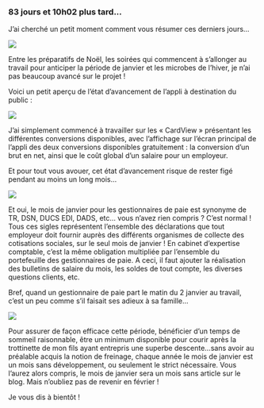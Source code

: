 ### 83 jours et 10h02 plus tard...

J’ai cherché un petit moment comment vous résumer ces derniers jours… 

<img src = "https://i0.wp.com/media.giphy.com/media/hb1zOkm8hslVK/giphy.gif?resize=350%2C200&ssl=1"/>

Entre les préparatifs de Noël, les soirées qui commencent à s’allonger au travail pour anticiper la période de janvier et les microbes de l’hiver, je n’ai pas beaucoup avancé sur le projet !

Voici un petit aperçu de l’état d’avancement de l’appli à <span class="highlight-span">destination du public</span> :

<img src = "https://marlenech.github.io/img/dec29.gif"/>

J’ai simplement commencé à travailler sur les <span class="highlight-span">« CardView »</span> présentant les différentes conversions disponibles, avec l’affichage sur l’écran principal de l’appli des deux conversions disponibles gratuitement : la conversion d’un brut en net, ainsi que le coût global d’un salaire pour un employeur.

Et pour tout vous avouer, cet état d’avancement risque de rester figé pendant au moins un <span class="highlight-span">long mois</span>…

<img src = "http://www.reactiongifs.com/wp-content/uploads/2013/11/lucy-disappointed.gif"/>

Et oui, le mois de janvier pour les gestionnaires de paie est synonyme de <span class="highlight-span">TR, DSN, DUCS EDI, DADS,</span> etc… vous n’avez rien compris ? C’est normal ! Tous ces sigles représentent l’ensemble des déclarations que tout employeur doit fournir auprès des différents organismes de collecte des cotisations sociales, sur le seul mois de janvier ! En cabinet d’expertise comptable, c’est la même obligation multipliée par l’ensemble du portefeuille des gestionnaires de paie. A ceci, il faut ajouter la réalisation des bulletins de salaire du mois, les soldes de tout compte, les diverses questions clients, etc.

Bref, quand un gestionnaire de paie part le matin du 2 janvier au travail, c’est un peu comme s’il faisait ses adieux à sa famille…

<img src = "http://i.skyrock.net/7184/78357184/pics/3188359983_1_2_oLi01CPQ.gif"/>

Pour assurer de façon efficace cette période, bénéficier d’un temps de sommeil raisonnable, être un minimum disponible pour courir après la trottinette de mon fils ayant entrepris une superbe descente…sans avoir au préalable acquis la notion de freinage, chaque année le mois de janvier est un mois sans développement, ou seulement le strict nécessaire. Vous l’aurez alors compris, le mois de janvier sera un mois <span class="highlight-span">sans article</span> sur le blog. Mais n’oubliez pas de revenir en février !

Je vous dis à bientôt !
